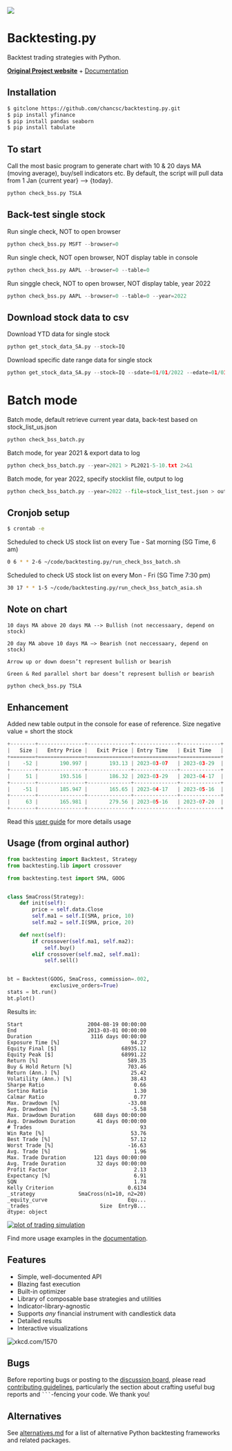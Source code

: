 [![](https://i.imgur.com/E8Kj69Y.png)](https://kernc.github.io/backtesting.py/)

Backtesting.py
==============

Backtest trading strategies with Python.

[**Original Project website**](https://kernc.github.io/backtesting.py) + [Documentation]

[Documentation]: https://kernc.github.io/backtesting.py/doc/backtesting/


Installation
------------

```bash
$ gitclone https://github.com/chancsc/backtesting.py.git
$ pip install yfinance
$ pip install pandas seaborn
$ pip install tabulate
```

To start
--------
Call the most basic program to generate chart with 10 & 20 days MA (moving average), buy/sell indicators etc.
   By default, the script will pull data from 1 Jan {current year} --> {today}.

```python
python check_bss.py TSLA
```

Back-test single stock
----------------------

Run single check, NOT to open browser

```python
python check_bss.py MSFT --browser=0
```

Run single check, NOT open browser, NOT display table in console

```python
python check_bss.py AAPL --browser=0 --table=0
```

Run singgle check, NOT to open browser, NOT display table, year 2022

```python
python check_bss.py AAPL --browser=0 --table=0 --year=2022
```

Download stock data to csv
---------------------------

Download YTD data for single stock

```python
python get_stock_data_SA.py --stock=IQ
```

Download specific date range data for single stock

```python
python get_stock_data_SA.py --stock=IQ --sdate=01/01/2022 --edate=01/01/2023
```

Batch mode
==========

Batch mode, default retrieve current year data, back-test based on stock_list_us.json 

```python
python check_bss_batch.py
```

Batch mode, for year 2021 & export data to log

```python
python check_bss_batch.py --year=2021 > PL2021-5-10.txt 2>&1
```

Batch mode, for year 2022, specify stocklist file, output to log

```python
python check_bss_batch.py --year=2022 --file=stock_list_test.json > output.txt 2>&1
```



Cronjob setup
--------------

```bash
$ crontab -e
```

Scheduled to check US stock list on every Tue - Sat morning (SG Time, 6 am)

```bash
0 6 * * 2-6 ~/code/backtesting.py/run_check_bss_batch.sh
```

Scheduled to check US stock list on every Mon - Fri (SG Time 7:30 pm)

```bash
30 17 * * 1-5 ~/code/backtesting.py/run_check_bss_batch_asia.sh
```


Note on chart
-------------
    
    10 days MA above 20 days MA --> Bullish (not neccessaary, depend on stock)
    
    20 day MA above 10 days MA —> Bearish (not neccessaary, depend on stock)
    
    Arrow up or down doesn’t represent bullish or bearish
    
    Green & Red parallel short bar doesn’t represent bullish or bearish

```python
python check_bss.py TSLA
```

Enhancement
-----------
Added new table output in the console for ease of reference.
   Size negative value = short the stock

```python
+--------+---------------+--------------+--------------+-------------+
|   Size |   Entry Price |   Exit Price | Entry Time   | Exit Time   |
+========+===============+==============+==============+=============+
|    -52 |       190.997 |       193.13 | 2023-03-07   | 2023-03-29  |
+--------+---------------+--------------+--------------+-------------+
|     51 |       193.516 |       186.32 | 2023-03-29   | 2023-04-17  |
+--------+---------------+--------------+--------------+-------------+
|    -51 |       185.947 |       165.65 | 2023-04-17   | 2023-05-16  |
+--------+---------------+--------------+--------------+-------------+
|     63 |       165.981 |       279.56 | 2023-05-16   | 2023-07-20  |
+--------+---------------+--------------+--------------+-------------+
```


Read this [user guide](https://github.com/chancsc/backtesting.py/blob/master/doc/examples/Quick%20Start%20User%20Guide.ipynb) for more details usage


Usage (from orginal author)
-----
```python
from backtesting import Backtest, Strategy
from backtesting.lib import crossover

from backtesting.test import SMA, GOOG


class SmaCross(Strategy):
    def init(self):
        price = self.data.Close
        self.ma1 = self.I(SMA, price, 10)
        self.ma2 = self.I(SMA, price, 20)

    def next(self):
        if crossover(self.ma1, self.ma2):
            self.buy()
        elif crossover(self.ma2, self.ma1):
            self.sell()


bt = Backtest(GOOG, SmaCross, commission=.002,
              exclusive_orders=True)
stats = bt.run()
bt.plot()
```

Results in:

```text
Start                     2004-08-19 00:00:00
End                       2013-03-01 00:00:00
Duration                   3116 days 00:00:00
Exposure Time [%]                       94.27
Equity Final [$]                     68935.12
Equity Peak [$]                      68991.22
Return [%]                             589.35
Buy & Hold Return [%]                  703.46
Return (Ann.) [%]                       25.42
Volatility (Ann.) [%]                   38.43
Sharpe Ratio                             0.66
Sortino Ratio                            1.30
Calmar Ratio                             0.77
Max. Drawdown [%]                      -33.08
Avg. Drawdown [%]                       -5.58
Max. Drawdown Duration      688 days 00:00:00
Avg. Drawdown Duration       41 days 00:00:00
# Trades                                   93
Win Rate [%]                            53.76
Best Trade [%]                          57.12
Worst Trade [%]                        -16.63
Avg. Trade [%]                           1.96
Max. Trade Duration         121 days 00:00:00
Avg. Trade Duration          32 days 00:00:00
Profit Factor                            2.13
Expectancy [%]                           6.91
SQN                                      1.78
Kelly Criterion                        0.6134
_strategy              SmaCross(n1=10, n2=20)
_equity_curve                          Equ...
_trades                       Size  EntryB...
dtype: object
```
[![plot of trading simulation](https://i.imgur.com/xRFNHfg.png)](https://kernc.github.io/backtesting.py/#example)

Find more usage examples in the [documentation].


Features
--------
* Simple, well-documented API
* Blazing fast execution
* Built-in optimizer
* Library of composable base strategies and utilities
* Indicator-library-agnostic
* Supports _any_ financial instrument with candlestick data
* Detailed results
* Interactive visualizations

![xkcd.com/1570](https://imgs.xkcd.com/comics/engineer_syllogism.png)


Bugs
----
Before reporting bugs or posting to the
[discussion board](https://github.com/kernc/backtesting.py/discussions),
please read [contributing guidelines](CONTRIBUTING.md), particularly the section
about crafting useful bug reports and ```` ``` ````-fencing your code. We thank you!


Alternatives
------------
See [alternatives.md] for a list of alternative Python
backtesting frameworks and related packages.

[alternatives.md]: https://github.com/kernc/backtesting.py/blob/master/doc/alternatives.md
